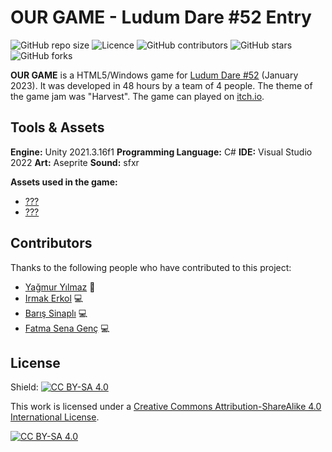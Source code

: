 # OUR GAME - Ludum Dare #52 Entry

<!--- These are examples. See https://shields.io for others or to customize this set of shields. You might want to include dependencies, project status and licence info here --->
![GitHub repo size](https://img.shields.io/github/repo-size/ierkol18/LudumDare)
![Licence](https://img.shields.io/github/license/ierkol18/LudumDare?style=plastic)
![GitHub contributors](https://img.shields.io/github/contributors/ierkol18/LudumDare)
![GitHub stars](https://img.shields.io/github/stars/ierkol18/LudumDare?style=social)
![GitHub forks](https://img.shields.io/github/forks/ierkol18/LudumDare?style=social)

**OUR GAME** is a HTML5/Windows game for [Ludum Dare #52](https://ldjam.com/events/ludum-dare/52) (January 2023). It was developed in 48 hours by a team of 4 people. The theme of the game jam was "Harvest". The game can played on [itch.io](https://ierkol18.itch.io/our-game).

## Tools & Assets

**Engine:** Unity 2021.3.16f1
**Programming Language:** C#
**IDE:** Visual Studio 2022
**Art:** Aseprite
**Sound:** sfxr

**Assets used in the game:**

* [???](???)
* [???](???)

## Contributors

Thanks to the following people who have contributed to this project:

* [Yağmur Yılmaz](https://www.linkedin.com/in/yağmur-yılmaz-28393a218/) 🎨
* [Irmak Erkol](https://github.com/ierkol18) 💻
* [Barış Sinaplı](https://github.com/baris-sinapli) 💻
* [Fatma Sena Genç](https://github.com/fatmasenagenc) 💻

## License
<!--- If you're not sure which open license to use see https://choosealicense.com/--->
Shield: [![CC BY-SA 4.0][cc-by-sa-shield]][cc-by-sa]

This work is licensed under a
[Creative Commons Attribution-ShareAlike 4.0 International License][cc-by-sa].

[![CC BY-SA 4.0][cc-by-sa-image]][cc-by-sa]

[cc-by-sa]: http://creativecommons.org/licenses/by-sa/4.0/
[cc-by-sa-image]: https://licensebuttons.net/l/by-sa/4.0/88x31.png
[cc-by-sa-shield]: https://img.shields.io/badge/License-CC%20BY--SA%204.0-lightgrey.svg